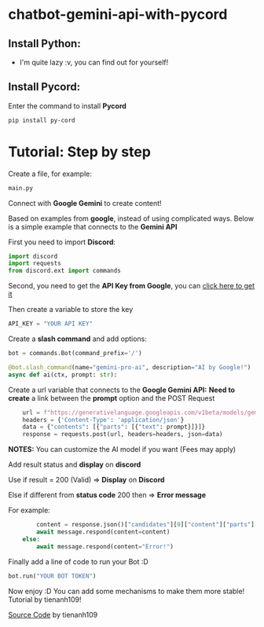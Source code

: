 # chatbot-gemini-api-with-pycord

## Install Python:
- I'm quite lazy :v, you can find out for yourself!

## Install Pycord:
Enter the command to install **Pycord**
```bash
pip install py-cord
```

# Tutorial: Step by step
Create a file, for example:
```bash
main.py
```

Connect with **Google Gemini** to create content!


Based on examples from **google**, instead of using complicated ways. Below is a simple example that connects to the **Gemini API**


First you need to import **Discord**:

```python
import discord
import requests
from discord.ext import commands
```


Second, you need to get the **API Key from Google**, you can [click here to get it](https://aistudio.google.com/app/apikey)


Then create a variable to store the key

```python
API_KEY = "YOUR API KEY"
```

Create a **slash command** and add options:
```python
bot = commands.Bot(command_prefix='/')

@bot.slash_command(name="gemini-pro-ai", description="AI by Google!")
async def ai(ctx, prompt: str):
```

Create a url variable that connects to the **Google Gemini API:**
**Need to create** a link between the **prompt** option and the POST Request

```python
    url = f"https://generativelanguage.googleapis.com/v1beta/models/gemini-pro:generateContent?key={API_KEY}"
    headers = {'Content-Type': 'application/json'}
    data = {"contents": [{"parts": [{"text": prompt}]}]}
    response = requests.post(url, headers=headers, json=data)
```


**NOTES:** You can customize the AI ​​model if you want (Fees may apply)

Add result status and **display** on **discord**

Use if result = 200 (Valid) => **Display** on **Discord**

Else if different from **status code** 200 then => **Error message**

For example:

```python
        content = response.json()["candidates"][0]["content"]["parts"][0]["text"]
        await message.respond(content=content)
    else:
        await message.respond(content="Error!")
```

Finally add a line of code to run your Bot :D

```python
bot.run("YOUR BOT TOKEN")
```

Now enjoy :D
You can add some mechanisms to make them more stable! Tutorial by tienanh109!


[Source Code](https://github.com/tienanh109/chatbot-gemini-api-with-pycord/blob/main/main.py) by tienanh109
